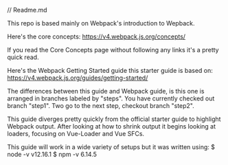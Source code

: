 // Readme.md

This repo is based mainly on Webpack's introduction to Wepback.

Here's the core concepts: https://v4.webpack.js.org/concepts/

If you read the Core Concepts page without following any links it's a pretty quick read.

Here's the Webpack Getting Started guide this starter guide is based on: https://v4.webpack.js.org/guides/getting-started/

The differences between this guide and Webpack guide, is this one is arranged in branches labeled by "steps". You have currently checked out branch "step1". Two go to the next step, checkout branch "step2".

This guide diverges pretty quickly from the official starter guide to highlight Webpack output. After looking at how to shrink output it begins looking at loaders, focusing on Vue-Loader and Vue SFCs. 

This guide will work in a wide variety of setups but it was written using:
$ node -v
v12.16.1
$ npm -v
6.14.5
